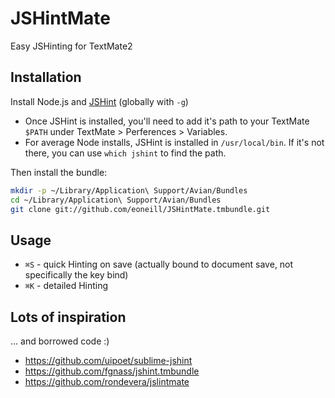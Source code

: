 # JSHintMate

Easy JSHinting for TextMate2

## Installation

Install Node.js and [JSHint](http://www.jshint.com/install/) (globally with `-g`)

* Once JSHint is installed, you'll need to add it's path to your TextMate `$PATH` under TextMate > Perferences > Variables.
* For average Node installs, JSHint is installed in `/usr/local/bin`. If it's not there, you can use `which jshint` to find the path.

Then install the bundle:

```sh
mkdir -p ~/Library/Application\ Support/Avian/Bundles
cd ~/Library/Application\ Support/Avian/Bundles
git clone git://github.com/eoneill/JSHintMate.tmbundle.git
```

## Usage

* `⌘S` - quick Hinting on save (actually bound to document save, not specifically the key bind)
* `⌘K` - detailed Hinting

## Lots of inspiration
... and borrowed code :)

* https://github.com/uipoet/sublime-jshint
* https://github.com/fgnass/jshint.tmbundle
* https://github.com/rondevera/jslintmate
